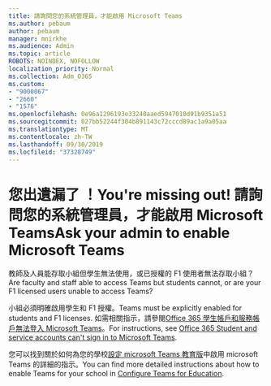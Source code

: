 ```yaml
---
title: 請詢問您的系統管理員，才能啟用 Microsoft Teams
ms.author: pebaum
author: pebaum
manager: mnirkhe
ms.audience: Admin
ms.topic: article
ROBOTS: NOINDEX, NOFOLLOW
localization_priority: Normal
ms.collection: Adm_O365
ms.custom:
- "9000067"
- "2660"
- "1576"
ms.openlocfilehash: 0e96a1296193e33240aaed5947010d91b9351a51
ms.sourcegitcommit: 027bb52244f304b891143c72cccd89ac1a9a05aa
ms.translationtype: MT
ms.contentlocale: zh-TW
ms.lasthandoff: 09/30/2019
ms.locfileid: "37328749"
---
```

# <a name="youre-missing-out-ask-your-admin-to-enable-microsoft-teams"></a><span data-ttu-id="018f1-102">您出遺漏了 ！</span><span class="sxs-lookup"><span data-stu-id="018f1-102">You're missing out!</span></span> <span data-ttu-id="018f1-103">請詢問您的系統管理員，才能啟用 Microsoft Teams</span><span class="sxs-lookup"><span data-stu-id="018f1-103">Ask your admin to enable Microsoft Teams</span></span>

<span data-ttu-id="018f1-104">教師及人員能存取小組但學生無法使用，或已授權的 F1 使用者無法存取小組？</span><span class="sxs-lookup"><span data-stu-id="018f1-104">Are faculty and staff able to access Teams but students cannot, or are your F1 licensed users unable to access Teams?</span></span>

<span data-ttu-id="018f1-105">小組必須明確啟用學生和 F1 授權。</span><span class="sxs-lookup"><span data-stu-id="018f1-105">Teams must be explicitly enabled for students and F1 licenses.</span></span> <span data-ttu-id="018f1-106">如需相關指示，請參閱[Office 365 學生帳戶和服務帳戶無法登入 Microsoft Teams](https://docs.microsoft.com/microsoftteams/troubleshoot/teams-sign-in/office-365-accounts-cannot-sign-in)。</span><span class="sxs-lookup"><span data-stu-id="018f1-106">For instructions, see [Office 365 Student and service accounts can't sign in to Microsoft Teams](https://docs.microsoft.com/microsoftteams/troubleshoot/teams-sign-in/office-365-accounts-cannot-sign-in).</span></span> 

<span data-ttu-id="018f1-107">您可以找到關於如何為您的學校[設定 microsoft Teams 教育版](https://docs.microsoft.com/microsoft-365/education/deploy/set-up-teams-for-education)中啟用 microsoft Teams 的詳細的指示。</span><span class="sxs-lookup"><span data-stu-id="018f1-107">You can find more detailed instructions about how to enable Teams for your school in [Configure Teams for Education](https://docs.microsoft.com/microsoft-365/education/deploy/set-up-teams-for-education).</span></span> 